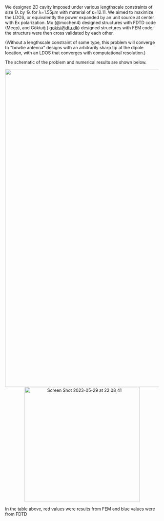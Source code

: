 We designed 2D cavity imposed under various lengthscale constraints of size 1λ by 1λ for λ=1.55μm with material of ε=12.11. We aimed to maximize the LDOS, or equivalently the power expanded by an unit source at center with Ex polarization. Mo (@mochen4) designed structures with FDTD code (Meep), and Göktuğ ( <gokisi@dtu.dk>) designed structures with FEM code; the structurs were then cross validated by each other.

(Without a lengthscale constraint of some type, this problem will converge to "bowtie antenna" designs with an arbitrarily sharp tip at the dipole location, with an LDOS that converges with computational resolution.)

The schematic of the problem and numerical results are shown below.

<p align="center">
<img width="1043" alt="ldos" src="https://github.com/mochen4/photonics-opt-testbed/assets/25192039/f56bf3b2-135c-4395-882b-9f0f91448860">
<img width="377" alt="Screen Shot 2023-05-29 at 22 08 41" src="https://github.com/mochen4/photonics-opt-testbed/assets/25192039/d9688607-4f73-4eac-8d78-0eba55ab8c8d">
</p>

In the table above, red values were results from FEM and blue values were from FDTD
